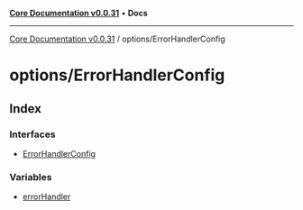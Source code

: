 [**Core Documentation v0.0.31**](../../README.md) • **Docs**

***

[Core Documentation v0.0.31](../../modules.md) / options/ErrorHandlerConfig

# options/ErrorHandlerConfig

## Index

### Interfaces

- [ErrorHandlerConfig](interfaces/ErrorHandlerConfig.md)

### Variables

- [errorHandler](variables/errorHandler.md)
